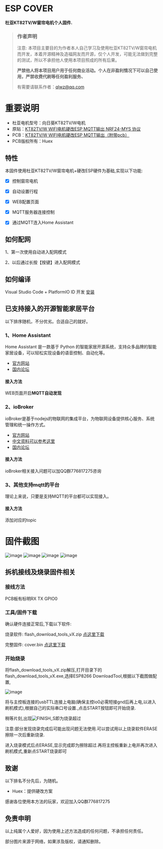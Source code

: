# ESP COVER
**杜亚KT82TV/W窗帘电机个人固件.**

> ### 作者声明
>
> 注意: 本项目主要目的为作者本人自己学习及使用杜亚KT82TV/W窗帘电机而开发，本着开源精神及造福网友而开源，仅个人开发，可能无法做到完整的测试，所以不承担他人使用本项目照成的所有后果。
>
> **严禁他人将本项目用户用于任何商业活动。个人在非盈利情况下可以自己使用，严禁收费代刷等任何盈利服务、**
> 
> 有需要请联系作者：qlwz@qq.com

# 重要说明

- 杜亚电机型号：向日葵KT82TV/W电机
- 原贴：[KT82TV/W WIFI电机硬改ESP MQTT输出 NRF24-MYS 协议](https://bbs.iobroker.cn/t/topic/847)
- PCB：[KT82TV/W WIFI电机硬改ESP MQTT输出（附带pcb）](https://bbs.iobroker.cn/t/topic/852)
- PCB版权所有：Huex

## 特性

本固件使用杜亚KT82TV/W窗帘电机+硬改ESP硬件为基础,实现以下功能:

- [x] 控制窗帘电机
- [x] 自动设置行程
- [x] WEB配置页面
- [x] MQTT服务器连接控制
- [x] 通过MQTT连入Home Assistant


## 如何配网

1、第一次使用自动进入配网模式

2、以后通过长按【按键】进入配网模式

## 如何编译
Visual Studio Code + PlatformIO ID 开发  [安装](https://www.jianshu.com/p/c36f8be8c87f)

## 已支持接入的开源智能家居平台
以下排序随机，不分优劣。合适自己的就好。

### 1、Home Assistant
Home Assistant 是一款基于 Python 的智能家居开源系统，支持众多品牌的智能家居设备，可以轻松实现设备的语音控制、自动化等。
- [官方网站](https://www.home-assistant.io/)
- [国内论坛](https://bbs.hassbian.com/)

#### 接入方法
WEB页面开启**MQTT自动发现**  

### 2、ioBroker
ioBroker是基于nodejs的物联网的集成平台，为物联网设备提供核心服务、系统管理和统一操作方式。
- [官方网站](http://www.iobroker.net)
- [中文资料可以参考这里](https://doc.iobroker.cn/#/_zh-cn/)
- [国内论坛](https://bbs.iobroker.cn)
#### 接入方法
ioBroker相关接入问题可以加QQ群776817275咨询

### 3、其他支持mqtt的平台
理论上来说，只要是支持MQTT的平台都可以实现接入。

#### 接入方法
添加对应的topic

# 固件截图

![image](https://github.com/qlwz/esp_cover/blob/master/file/images/tab1.png?raw=true)
![image](https://github.com/qlwz/esp_cover/blob/master/file/images/tab2.png?raw=true)
![image](https://github.com/qlwz/esp_cover/blob/master/file/images/tab3.png?raw=true)
![image](https://github.com/qlwz/esp_cover/blob/master/file/images/tab4.png?raw=true)



## 拆机接线及烧录固件相关

### 接线方法

PCB板有标明RX TX GPIO0

### 工具/固件下载

确认硬件连接正常后,下载以下软件:

烧录软件: flash_download_tools_vX.zip	[点这里下载](https://www.espressif.com/zh-hans/support/download/other-tools)

完整固件: cover.bin	[点这里下载](https://github.com/qlwz/esp_cover/releases)

### 开始烧录

将flash_download_tools_vX.zip解压,打开目录下的flash_download_tools_vX.exe,选择ESP8266 DownloadTool,根据以下截图做配置,

![image](https://github.com/qlwz/esp_dc1/blob/master/file/flash/flash1.png?raw=true)

将与主控板连接的usbTTL连接上电脑(确保主控io0必需短接gnd后再上电,以进入刷机模式),根据自己的实际串口号设置.,点击START按钮即可开始烧录.


稍等片刻,出现![FINISH_S](https://github.com/qlwz/esp_dc1/blob/master/file/flash/FINISH_S.bmp?raw=true)即为烧录超过


注意:部分发现烧录完成后可能出现问题无法使用.可以尝试用以上烧录软件ERASE擦除一次后重新烧录.

进入烧录模式后点ERASE,显示完成即为擦除超过.再将主控板重新上电并再次进入刷机模式,重新点START烧录即可



## 致谢
以下排名不分先后，为随机。
- Huex：提供硬改方案

感谢各位使用本方法的玩家，欢迎加入QQ群776817275

## 免责申明
以上纯属个人爱好，因为使用上述方法造成的任何问题，不承担任何责任。

部分图片来源于网络，如果涉及版权，请通知删除。